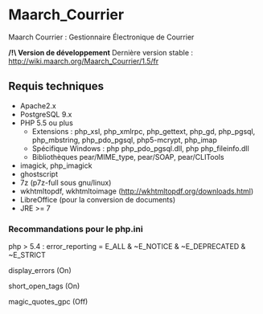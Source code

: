 # Maarch_Courrier
Maarch Courrier : Gestionnaire Électronique de Courrier

**/!\ Version de développement**
Dernière version stable : http://wiki.maarch.org/Maarch_Courrier/1.5/fr

## Requis techniques

* Apache2.x
* PostgreSQL 9.x
* PHP 5.5 ou plus
   * Extensions : php_xsl, php_xmlrpc, php_gettext, php_gd, php_pgsql, php_mbstring, php_pdo_pgsql, php5-mcrypt, php_imap
   * Spécifique Windows : php php_pdo_pgsql.dll, php php_fileinfo.dll
   * Bibliothèques pear/MIME_type, pear/SOAP, pear/CLITools
* imagick, php_imagick
* ghostscript
* 7z (p7z-full sous gnu/linux)
* wkhtmltopdf, wkhtmltoimage (http://wkhtmltopdf.org/downloads.html)
* LibreOffice (pour la conversion de documents)
* JRE >= 7

###  Recommandations pour le php.ini

php > 5.4 : error_reporting = E_ALL & ~E_NOTICE & ~E_DEPRECATED & ~E_STRICT

display_errors (On)

short_open_tags (On)

magic_quotes_gpc (Off)
